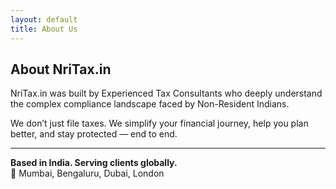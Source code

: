 ```yaml
---
layout: default
title: About Us
---
```


## About NriTax.in

NriTax.in was built by Experienced Tax Consultants who deeply understand the complex compliance landscape faced by Non-Resident Indians.

We don’t just file taxes. We simplify your financial journey, help you plan better, and stay protected — end to end.

---

**Based in India. Serving clients globally.**  
📍 Mumbai, Bengaluru, Dubai, London
